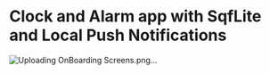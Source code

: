 # Clock and Alarm app with SqfLite and Local Push Notifications

![Uploading OnBoarding Screens.png…]()

